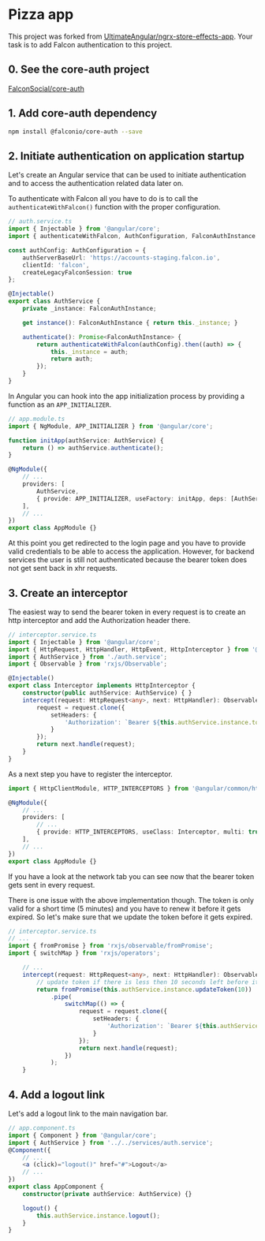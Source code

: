 # Pizza app

This project was forked from [UltimateAngular/ngrx-store-effects-app](https://github.com/UltimateAngular/ngrx-store-effects-app). Your task is to add Falcon authentication to this project.

## 0. See the core-auth project
[FalconSocial/core-auth](https://github.com/FalconSocial/core-auth)

## 1. Add core-auth dependency
```sh
npm install @falconio/core-auth --save
```

## 2. Initiate authentication on application startup
Let's create an Angular service that can be used to initiate authentication and to access the authentication related data later on.

To authenticate with Falcon all you have to do is to call the `authenticateWithFalcon()` function with the proper configuration.

```ts
// auth.service.ts
import { Injectable } from '@angular/core';
import { authenticateWithFalcon, AuthConfiguration, FalconAuthInstance } from '@falconio/core-auth';

const authConfig: AuthConfiguration = {
    authServerBaseUrl: 'https://accounts-staging.falcon.io',
    clientId: 'falcon',
    createLegacyFalconSession: true
};

@Injectable()
export class AuthService {
    private _instance: FalconAuthInstance;

    get instance(): FalconAuthInstance { return this._instance; }

    authenticate(): Promise<FalconAuthInstance> {
        return authenticateWithFalcon(authConfig).then((auth) => {
            this._instance = auth;
            return auth;
        });
    }
}
```

In Angular you can hook into the app initialization process by providing a function as an `APP_INITIALIZER`.

```ts
// app.module.ts
import { NgModule, APP_INITIALIZER } from '@angular/core';

function initApp(authService: AuthService) {
    return () => authService.authenticate();
}

@NgModule({
    // ...
    providers: [
        AuthService,
        { provide: APP_INITIALIZER, useFactory: initApp, deps: [AuthService], multi: true },
    ],
    // ...
})
export class AppModule {}
```
At this point you get redirected to the login page and you have to provide valid credentials to be able to access the application. However, for backend services the user is still not authenticated because the bearer token does not get sent back in xhr requests.

## 3. Create an interceptor
The easiest way to send the bearer token in every request is to create an http interceptor and add the Authorization header there.

```ts
// interceptor.service.ts
import { Injectable } from '@angular/core';
import { HttpRequest, HttpHandler, HttpEvent, HttpInterceptor } from '@angular/common/http';
import { AuthService } from './auth.service';
import { Observable } from 'rxjs/Observable';

@Injectable()
export class Interceptor implements HttpInterceptor {
    constructor(public authService: AuthService) { }
    intercept(request: HttpRequest<any>, next: HttpHandler): Observable<HttpEvent<any>> {
        request = request.clone({
            setHeaders: {
                'Authorization': `Bearer ${this.authService.instance.token}`
            }
        });
        return next.handle(request);
    }
}
```

As a next step you have to register the interceptor.

```ts
import { HttpClientModule, HTTP_INTERCEPTORS } from '@angular/common/http';

@NgModule({
    // ...
    providers: [
        // ...
        { provide: HTTP_INTERCEPTORS, useClass: Interceptor, multi: true }
    ],
    // ...
})
export class AppModule {}
```

If you have a look at the network tab you can see now that the bearer token gets sent in every request.

There is one issue with the above implementation though. The token is only valid for a short time (5 minutes) and you have to renew it before it gets expired. So let's make sure that we update the token before it gets expired.

```ts
// interceptor.service.ts
// ...
import { fromPromise } from 'rxjs/observable/fromPromise';
import { switchMap } from 'rxjs/operators';

    // ...
    intercept(request: HttpRequest<any>, next: HttpHandler): Observable<HttpEvent<any>> {
        // update token if there is less then 10 seconds left before it expires.
        return fromPromise(this.authService.instance.updateToken(10))
            .pipe(
                switchMap(() => {
                    request = request.clone({
                        setHeaders: {
                            'Authorization': `Bearer ${this.authService.instance.token}`
                        }
                    });
                    return next.handle(request);
                })
            );
    }
```

## 4. Add a logout link
Let's add a logout link to the main navigation bar.

```ts
// app.component.ts
import { Component } from '@angular/core';
import { AuthService } from '../../services/auth.service';
@Component({
    // ...
    <a (click)="logout()" href="#">Logout</a>
    // ...
})
export class AppComponent {
    constructor(private authService: AuthService) {}

    logout() {
        this.authService.instance.logout();
    }
}
```
